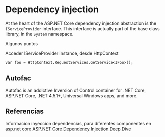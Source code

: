 
# Dependency injection

At the heart of the ASP.NET Core dependency injection abstraction is the `IServiceProvider` interface. This interface is actually part of the base class library, in the `System` namespace.


Algunos puntos

Acceder IServiceProvider instance, desde HttpContext 

```
var foo = HttpContext.RequestServices.GetService<IFoo>();
```



## Autofac

Autofac is an addictive Inversion of Control container for .NET Core, ASP.NET Core, .NET 4.5.1+, Universal Windows apps, and more. 

 

## Referencias

Informacion inyeccion dependencias, para diferentes componentes en asp.net core
[ASP.NET Core Dependency Injection Deep Dive](https://joonasw.net/view/aspnet-core-di-deep-dive)
 
 


